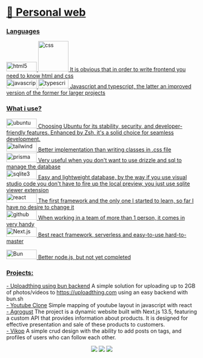  <h1><a href="korni00.vercel.app">💚 Personal web</a></h1>

<a href="https://github.com/korni00#languages"> 
<h3 align="left">Languages</h3>

<img src="https://img.shields.io/badge/HTML5-E34F26?style=for-the-badge&logo=html5&logoColor=white" alt="html5" width="80" height="25"/>
<img src="https://camo.githubusercontent.com/e6b67b27998fca3bccf4c0ee479fc8f9de09d91f389cccfbe6cb1e29c10cfbd7/68747470733a2f2f696d672e736869656c64732e696f2f62616467652f637373332d2532333135373242362e7376673f7374796c653d666f722d7468652d6261646765266c6f676f3d63737333266c6f676f436f6c6f723d7768697465" alt="css" width="80" height"25" />
It is obvious that in order to write frontend you need to know html and css
        <br />

<img src="https://img.shields.io/badge/JavaScript-323330?style=for-the-badge&logo=javascript&logoColor=F7DF1E" alt="javascript" width="80" height="25"/>
<img src="https://img.shields.io/badge/typescript-%23007ACC.svg?style=for-the-badge&logo=typescript&logoColor=white" alt="typescript" width="80" height="25"/>
Javascript and typescript, the latter an improved version of the former for larger projects
        <br />

</a>

<a href="https://github.com/korni00#what_i_use?">
<h3 align="left">What i use?</h3>

<img src="https://img.shields.io/badge/Ubuntu-E95420?style=for-the-badge&logo=ubuntu&logoColor=white" alt="ubuntu" width="80" height="25"/>
Choosing Ubuntu for its stability, security, and developer-friendly features. Enhanced by Zsh, it's a solid choice for seamless development.
        <br />

<img src="https://img.shields.io/badge/Tailwind_CSS-38B2AC?style=for-the-badge&logo=tailwind-css&logoColor=white" alt="tailwind" width="80" height="25"/>
Better implementation than writing classes in .css file
        <br />

<img src="https://img.shields.io/badge/Prisma-3982CE?style=for-the-badge&logo=Prisma&logoColor=white" alt="prisma" width="80" height="25"/>
Very useful when you don't want to use drizzle and sql to manage the database
        <br />

<img src="https://img.shields.io/badge/sqlite-%2307405e.svg?style=for-the-badge&logo=sqlite&logoColor=white" alt="sqlite3" width="80" height="25" />
Easy and lightweight database, by the way if you use visual studio code you don't have to fire up the local preview, you just use sqlite viewer extension
        <br />

<img src="https://img.shields.io/badge/React-20232A?style=for-the-badge&logo=react&logoColor=61DAFB" alt="react" width="80" height="25"/>
The first framework and the only one I started to learn, so far I have no desire to change it
        <br />

<img src="https://img.shields.io/badge/GitHub-100000?style=for-the-badge&logo=github&logoColor=white" alt="github" width="80" height="25"/>
When working in a team of more than 1 person, it comes in very handy
        <br />

<img src="https://img.shields.io/badge/Next-black?style=for-the-badge&logo=next.js&logoColor=white" alt="Next.js" width="80" height="25" />
Best react framework, serverless and easy-to-use hard-to-master 
        <br />

<img src="https://img.shields.io/badge/Bun-%23000000.svg?style=for-the-badge&logo=bun&logoColor=white" alt="Bun" width="80" height="25" /> Better node.js, but not yet completed
</a>

<a href="https://github.com/korni00#projects">
<h3 align="left">Projects:</h3>

<a href="https://github.com/korni00/bun-discord-uploadthing">- Uploadthing using bun backend</a> A simple solution for uploading up to 2GB of photos/videos to https://uploadthing.com using an easy backend with bun.sh
<br />
<a href="https://github.com/korni00/Youtube-Clone">- Youtube Clone</a> Simple mapping of youtube layout in javascript with react
<br />
<a href="https://github.com/korni00/agrogust">- Agrogust</a>
The project is a dynamic website built with Next.js 13.5, featuring a custom API that provides information about products. It is designed for effective presentation and sale of these products to customers.
<br />
<a href="https://github.com/korni00/vikop">- Vikop</a>
A simple crud design with the ability to add posts on tags, and profiles of users who can follow each other.
<br />

<p align="center">
<img src="https://media.discordapp.net/attachments/1048729482627907624/1154126339985641482/buh.gif"></img>
<img src="https://tenor.com/view/noway-gif-254273188714127328.gif"></img>
<img src="https://utfs.io/f/52585c03-7862-4495-a21a-876020b10c0d-1lrban.com-rotate.gif"></img>
</p>

